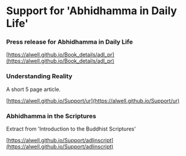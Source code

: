 # Support for 'Abhidhamma in Daily Life'


### Press release for Abhidhamma in Daily Life
[https://alwell.github.io/Book_details/adl_pr](https://alwell.github.io/Book_details/adl_pr)

### Understanding Reality

A short 5 page article.

[https://alwell.github.io/Support/ur](https://alwell.github.io/Support/ur)


### Abhidhamma in the Scriptures
Extract from 'Introduction to the Buddhist Scriptures'

[https://alwell.github.io/Support/adlinscript](https://alwell.github.io/Support/adlinscript)
